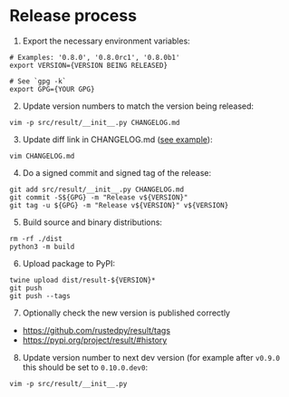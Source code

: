 # Release process

1) Export the necessary environment variables:
```
# Examples: '0.8.0', '0.8.0rc1', '0.8.0b1'
export VERSION={VERSION BEING RELEASED}

# See `gpg -k`
export GPG={YOUR GPG}
```

2) Update version numbers to match the version being released:
```
vim -p src/result/__init__.py CHANGELOG.md
```

3) Update diff link in CHANGELOG.md ([see example][diff-link-update-pr-example]):
```
vim CHANGELOG.md
```

4) Do a signed commit and signed tag of the release:
```
git add src/result/__init__.py CHANGELOG.md
git commit -S${GPG} -m "Release v${VERSION}"
git tag -u ${GPG} -m "Release v${VERSION}" v${VERSION}
```

5) Build source and binary distributions:
```
rm -rf ./dist
python3 -m build
```

6) Upload package to PyPI:
```
twine upload dist/result-${VERSION}*
git push
git push --tags
```

7) Optionally check the new version is published correctly
- https://github.com/rustedpy/result/tags
- https://pypi.org/project/result/#history

8) Update version number to next dev version (for example after `v0.9.0` this should be set to `0.10.0.dev0`:
```
vim -p src/result/__init__.py
```

[diff-link-update-pr-example]: https://github.com/rustedpy/result/pull/77/files
